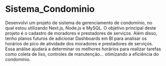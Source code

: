 # Sistema_Condominio
Desenvolvi um projeto de sistema de gerenciamento de condomínio, no qual estou utilizando Next.js, Node.js e MySQL. O objetivo principal deste projeto é o cadastro de moradores e prestadores de serviços. Além disso, tenho planos futuros de adicionar Dashboards em BI para analisar os horários de pico de atividade dos moradores e prestadores de serviços. Essa análise ajudará a determinar os melhores horários para realizar tarefas como coleta de lixo, controles de manutenção... otimizando a eficiência do condomínio.
